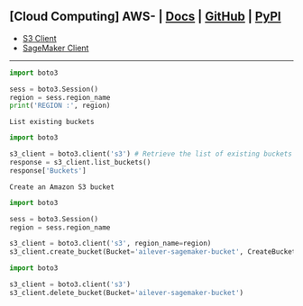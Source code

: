 ## [Cloud Computing] AWS- | [Docs]() | [GitHub]() | [PyPI]()


- [S3 Client](https://boto3.amazonaws.com/v1/documentation/api/latest/reference/services/s3.html)
- [SageMaker Client](https://boto3.amazonaws.com/v1/documentation/api/latest/reference/services/sagemaker.html)

---

```python
import boto3

sess = boto3.Session()
region = sess.region_name
print('REGION :', region)
```

`List existing buckets`
```python
import boto3

s3_client = boto3.client('s3') # Retrieve the list of existing buckets
response = s3_client.list_buckets()
response['Buckets']
```

`Create an Amazon S3 bucket`
```python
import boto3

sess = boto3.Session()
region = sess.region_name

s3_client = boto3.client('s3', region_name=region)
s3_client.create_bucket(Bucket='ailever-sagemaker-bucket', CreateBucketConfiguration=dict(LocationConstraint=region))
```


```python
import boto3

s3_client = boto3.client('s3')
s3_client.delete_bucket(Bucket='ailever-sagemaker-bucket')
```
